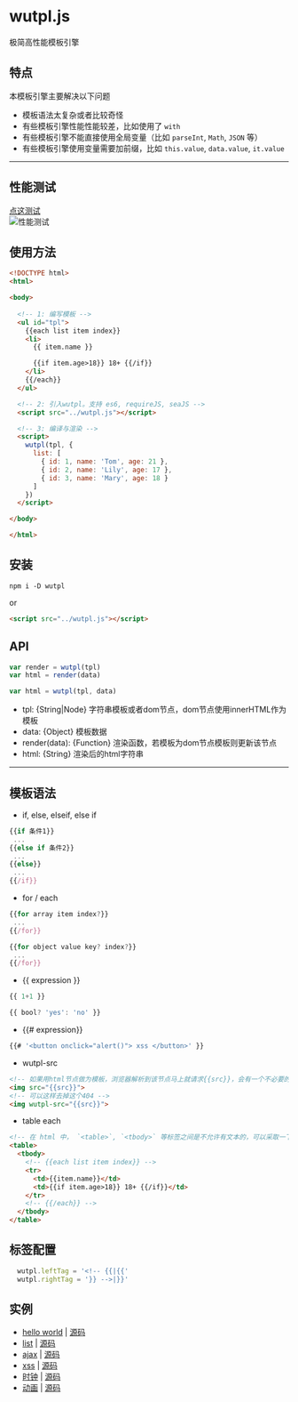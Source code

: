 
# wutpl.js
极简高性能模板引擎  

## 特点
本模板引擎主要解决以下问题
* 模板语法太复杂或者比较奇怪
* 有些模板引擎性能性能较差，比如使用了 `with` 
* 有些模板引擎不能直接使用全局变量（比如 `parseInt`, `Math`, `JSON` 等）
* 有些模板引擎使用变量需要加前缀，比如 `this.value`, `data.value`, `it.value`

------------------------------------------
## 性能测试
[点这测试](https://wusfen.github.io/wutpl/test/template_test.html?v=20190304.1644)  
![性能测试](https://wusfen.github.io/wutpl/test/test.20190308.1422.png)  


## 使用方法
```html
<!DOCTYPE html>
<html>

<body>
  
  <!-- 1: 编写模板 -->
  <ul id="tpl">
    {{each list item index}}
    <li>
      {{ item.name }}

      {{if item.age>18}} 18+ {{/if}}
    </li>
    {{/each}}
  </ul>

  <!-- 2: 引入wutpl。支持 es6, requireJS, seaJS -->
  <script src="../wutpl.js"></script>

  <!-- 3: 编译与渲染 -->
  <script>
    wutpl(tpl, {
      list: [
        { id: 1, name: 'Tom', age: 21 },
        { id: 2, name: 'Lily', age: 17 },
        { id: 3, name: 'Mary', age: 18 }
      ]
    })
  </script>

</body>

</html>
```

## 安装
```
npm i -D wutpl
```
or
```html
<script src="../wutpl.js"></script>
```


## API
```javascript
var render = wutpl(tpl)
var html = render(data)
```
```javascript
var html = wutpl(tpl, data)
```
* tpl: {String|Node} 字符串模板或者dom节点，dom节点使用innerHTML作为模板
* data: {Object} 模板数据
* render(data): {Function} 渲染函数，若模板为dom节点模板则更新该节点
* html: {String} 渲染后的html字符串


------------------------------------------
## 模板语法

* if, else, elseif, else if
```javascript
{{if 条件1}}
 ...
{{else if 条件2}}
 ...
{{else}}
 ...
{{/if}}
```
* for / each
```javascript
{{for array item index?}}
 ...
{{/for}}
```
```javascript
{{for object value key? index?}}
 ...
{{/for}}
```
* {{ expression }}
```javascript
{{ 1+1 }}
```
```javascript
{{ bool? 'yes': 'no' }}
```
* {{# expression}}
```javascript
{{# '<button onclick="alert()"> xss </button>' }}
```
* wutpl-src
```html
<!-- 如果用html节点做为模板，浏览器解析到该节点马上就请求{{src}}，会有一个不必要的404 -->
<img src="{{src}}">
<!-- 可以这样去掉这个404 -->
<img wutpl-src="{{src}}">
```
* table each
```html
<!-- 在 html 中， `<table>`, `<tbody>` 等标签之间是不允许有文本的，可以采取一下写法 -->
<table>
  <tbody>
    <!-- {{each list item index}} -->
    <tr>
      <td>{{item.name}}</td>
      <td>{{if item.age>18}} 18+ {{/if}}</td>
    </tr>
    <!-- {{/each}} -->
  </tbody>
</table>
```

## 标签配置
```javascript
  wutpl.leftTag = '<!-- {{|{{'
  wutpl.rightTag = '}} -->|}}'
```


## 实例

* [hello world](https://wusfen.github.io/wutpl/examples/helloWorld.html) | [源码](examples/helloWorld.html)
* [list](https://wusfen.github.io/wutpl/examples/list.html) | [源码](examples/list.html)
* [ajax](https://wusfen.github.io/wutpl/examples/ajax.html) | [源码](examples/ajax.html)
* [xss](https://wusfen.github.io/wutpl/examples/xss.html) | [源码](examples/xss.html)
* [时钟](https://wusfen.github.io/wutpl/examples/time.html) | [源码](examples/time.html)
* [动画](https://wusfen.github.io/wutpl/examples/animate.html) | [源码](examples/animate.html)
